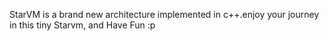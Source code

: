 StarVM is a brand new architecture implemented in c++.enjoy your journey in this tiny Starvm, and Have Fun :p
